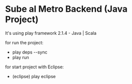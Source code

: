 Sube al Metro Backend (Java Project)
===================
It's using play framework 2.1.4 - Java | Scala

for run the project:

* play deps --sync
* play run

for start project with Eclipse:

* (eclipse) play eclipse
